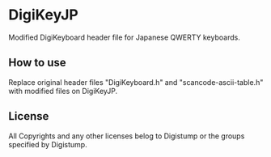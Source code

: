 # DigiKeyJP
Modified DigiKeyboard header file for Japanese QWERTY keyboards.

## How to use
Replace original header files "DigiKeyboard.h" and "scancode-ascii-table.h" with modified files on DigiKeyJP.

## License
All Copyrights and any other licenses belog to Digistump or the groups specified by Digistump. 
